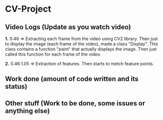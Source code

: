 # CV-Project

## Video Logs (Update as you watch video)
**1.** 0:46 => Extracting each frame from the video using CV2 library. Then just to display the image (each frame of the video), made a class "Display". This class contains a function "paint" that actually displays the image. Then just called this function for each frame of the video.

**2.** 0.46:1.05 => Extraction of features. Then starts to metch feature points.

## Work done (amount of code written and its status)

## Other stuff (Work to be done, some issues or anything else)
